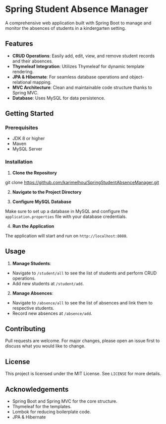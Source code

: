 # Spring Student Absence Manager

A comprehensive web application built with Spring Boot to manage and monitor the absences of students in a kindergarten setting.

## Features

- **CRUD Operations**: Easily add, edit, view, and remove student records and their absences.
- **Thymeleaf Integration**: Utilizes Thymeleaf for dynamic template rendering.
- **JPA & Hibernate**: For seamless database operations and object-relational mapping.
- **MVC Architecture**: Clean and maintainable code structure thanks to Spring MVC.
- **Database**: Uses MySQL for data persistence.

## Getting Started

### Prerequisites

- JDK 8 or higher
- Maven
- MySQL Server

### Installation

1. **Clone the Repository**
   
git clone https://github.com/karimelhou/SpringStudentAbsenceManager.git

2. **Navigate to the Project Directory**

3. **Configure MySQL Database**

Make sure to set up a database in MySQL and configure the `application.properties` file with your database credentials.

4. **Run the Application**

The application will start and run on `http://localhost:8080`.

## Usage

1. **Manage Students**: 
- Navigate to `/student/all` to see the list of students and perform CRUD operations.
- Add new students at `/student/add`.

2. **Manage Absences**: 
- Navigate to `/absence/all` to see the list of absences and link them to respective students.
- Record new absences at `/absence/add`.

## Contributing

Pull requests are welcome. For major changes, please open an issue first to discuss what you would like to change.

## License

This project is licensed under the MIT License. See `LICENSE` for more details.

## Acknowledgements

- Spring Boot and Spring MVC for the core structure.
- Thymeleaf for the templates.
- Lombok for reducing boilerplate code.
- JPA & Hibernate


